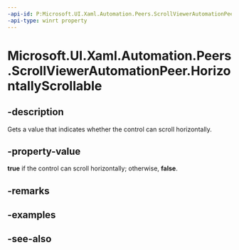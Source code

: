 ```yaml
---
-api-id: P:Microsoft.UI.Xaml.Automation.Peers.ScrollViewerAutomationPeer.HorizontallyScrollable
-api-type: winrt property
---
```


<!-- Property syntax
public bool HorizontallyScrollable { get; }
-->

# Microsoft.UI.Xaml.Automation.Peers.ScrollViewerAutomationPeer.HorizontallyScrollable

## -description
Gets a value that indicates whether the control can scroll horizontally.

## -property-value
**true** if the control can scroll horizontally; otherwise, **false**.

## -remarks

## -examples

## -see-also
